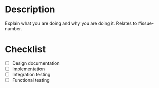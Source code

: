 # Description

Explain what you are doing and why you are doing it. Relates to #issue-number.

# Checklist

- [ ] Design documentation
- [ ] Implementation
- [ ] Integration testing
- [ ] Functional testing
